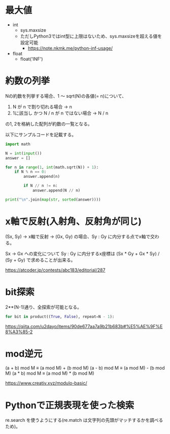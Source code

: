 # 最大値

* int
  * sys.maxsize
  * ただしPython3ではint型に上限はないため、sys.maxsizeを超える値を設定可能
    * https://note.nkmk.me/python-inf-usage/
* float
  * float('INF')

# 約数の列挙

Nの約数を列挙する場合、1 ～ sqrt(N)の各値(= n)について、

1. N が n で割り切れる場合 -> n
2. 1に該当し かつ N / n が n ではない場合 -> N / n

の1, 2を格納した配列が約数の一覧となる。

以下にサンプルコードを記載する。

```python
import math

N = int(input())
answer = []

for n in range(1, int(math.sqrt(N)) + 1):
    if N % n == 0:
        answer.append(n)

        if N // n != n:
            answer.append(N // n)

print("\n".join(map(str, sorted(answer))))
```

# x軸で反射(入射角、反射角が同じ)

(Sx, Sy) -> x軸で反射 -> (Gx, Gy) の場合、Sy : Gy に内分する点でx軸で交わる。

Sx -> Gx への変化について Sy : Gy に内分するx座標は (Sx * Gy + Gx * Sy) / (Sy + Gy) で求めることが出来る。

https://atcoder.jp/contests/abc183/editorial/287

# bit探索

2**(N-1)通り、全探索が可能となる。

```python
for bit in product((True, False), repeat=N - 1):
```

https://qiita.com/u2dayo/items/90de677aa7a9b21b683b#%E5%AE%9F%E8%A3%85-2

# mod逆元

(a + b) mod M ≡ (a mod M) + (b mod M)
(a - b) mod M ≡ (a mod M) - (b mod M)
(a * b) mod M ≡ (a mod M) * (b mod M)

https://www.creativ.xyz/modulo-basic/

# Pythonで正規表現を使った検索

re.search を使うようにする(re.match は文字列の先頭がマッチするかを調べるため)。
